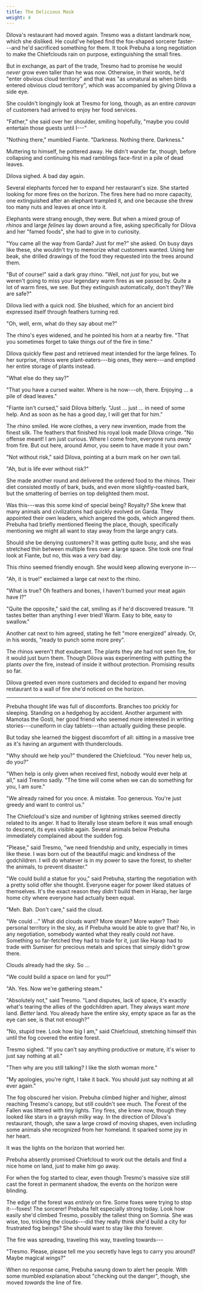 ```yaml
---
title: The Delicious Mask
weight: 4
---
```

Dilova's restaurant had moved again. Tresmo was a distant landmark now, which she disliked. He could've helped find the fox-shaped sorcerer faster---and he'd sacrificed something for them. It took Prebuha a long negotiation to make the Chiefclouds rain on purpose, extinguishing the small fires. 

But in exchange, as part of the trade, Tresmo had to promise he would _never_ grow even taller than he was now. Otherwise, in their words, he'd "enter obvious cloud territory" and that was "as unnatural as when birds entered obvious cloud territory", which was accompanied by giving Dilova a side eye.

She couldn't longingly look at Tresmo for long, though, as an entire _caravan_ of customers had arrived to enjoy her food services.

"Father," she said over her shoulder, smiling hopefully, "maybe you could entertain those guests until I---"

"Nothing there," mumbled Fiante. "Darkness. Nothing there. Darkness."

Muttering to himself, he pottered away. He didn't wander far, though, before collapsing and continuing his mad ramblings face-first in a pile of dead leaves. 

Dilova sighed. A bad day again.

Several elephants forced her to expand her restaurant's size. She started looking for more fires on the horizon. The fires here had no more capacity, one extinguished after an elephant trampled it, and one because she threw too many nuts and leaves at once into it.

Elephants were strang enough, they were. But when a mixed group of _rhinos_ and large _felines_ lay down around a fire, asking specifically for Dilova and her "famed foods", she had to give in to curiosity.

"You came all the way from Garda? Just for me?" she asked. On busy days like these, she wouldn't try to memorize what customers wanted. Using her beak, she drilled drawings of the food they requested into the trees around them.

"But of course!" said a dark gray rhino. "Well, not _just_ for you, but we weren't going to miss your legendary warm fires as we passed by. Quite a lot of warm fires, we see. But they extinguish automatically, don't they? We are safe?"

Dilova lied with a quick nod. She blushed, which for an ancient bird expressed itself through feathers turning red.

"Oh, well, erm, what do they say about me?"

The rhino's eyes widened, and he pointed his horn at a nearby fire. "That you sometimes forget to take things _out_ of the fire in time."

Dilova quickly flew past and retrieved meat intended for the large felines. To her surprise, rhinos were plant-eaters---big ones, they were---and emptied her entire storage of plants instead.

"What else do they say?"

"That you have a cursed waiter. Where is he now---oh, there. Enjoying ... a pile of dead leaves."

"Fiante isn't cursed," said Dilova bitterly. "Just ... just ... in need of some help. And as soon as he has a good day, I will get that for him."

The rhino smiled. He wore clothes, a very new invention, made from the finest silk. The feathers that finished his royal look made Dilova cringe. "No offense meant! I am just curious. Where I come from, everyone runs _away_ from fire. But out here, around Amor, you seem to have made it your own."

"Not without risk," said Dilova, pointing at a burn mark on her own tail.

"Ah, but is life ever without risk?"

She made another round and delivered the ordered food to the rhinos. Their diet consisted mostly of bark, buds, and even more slightly-roasted bark, but the smattering of berries on top delighted them most.

Was this---was this some kind of special being? Royalty? She knew that many animals and civilizations had quickly evolved on Garda. They appointed their own leaders, which angered the gods, which angered them. Prebuha had briefly mentioned fleeing the place, though, specifically mentioning we might all want to stay away from the large angry cats.

Should she be denying customers? It was getting quite busy, and she was stretched thin between multiple fires over a large space. She took one final look at Fiante, but no, this was a _very_ bad day.

This rhino seemed friendly enough. She would keep allowing everyone in---

"Ah, it is true!" exclaimed a large cat next to the rhino. 

"What is true? Oh feathers and bones, I haven't burned your meat again have I?"

"Quite the opposite," said the cat, smiling as if he'd discovered treasure. "It tastes better than anything I ever tried! Warm. Easy to bite, easy to swallow."

Another cat next to him agreed, stating he felt "more energized" already. Or, in his words, "ready to punch some more prey". 

The rhinos weren't _that_ exuberant. The plants they ate had not seen fire, for it would just burn them. Though Dilova was experimenting with putting the plants _over_ the fire, instead of inside it without protection. Promising results so far.

Dilova greeted even more customers and decided to expand her moving restaurant to a wall of fire she'd noticed on the horizon.

___

Prebuha thought life was full of discomforts. Branches too prickly for sleeping. Standing on a hedgehog by accident. Another argument with Mamotas the Gosti, her good friend who seemed more interested in writing stories---cuneiform in clay tablets---than actually guiding these people.

But today she learned the biggest discomfort of all: sitting in a massive tree as it's having an argument with thunderclouds.

"Why should we help you?" thundered the Chiefcloud. "You never help us, do you?"

"When help is only given when received first, nobody would ever help at all," said Tresmo sadly. "The time will come when we can do something for you, I am sure."

"We already rained for you once. A mistake. Too generous. You're just greedy and want to control us."

The Chiefcloud's size and number of lightning strikes seemed directly related to its anger. It had to literally lose steam before it was small enough to descend, its eyes visible again. Several animals below Prebuha immediately complained about the sudden fog.

"Please," said Tresmo, "we need friendship and unity, especially in times like these. I was born out of the beautiful magic and kindness of the godchildren. I will do whatever is in my power to save the forest, to shelter the animals, to prevent disaster."

"We could build a statue for you," said Prebuha, starting the negotiation with a pretty solid offer she thought. Everyone eager for power liked statues of themselves. It's the exact reason they _didn't_ build them in Harap, her large home city where everyone had actually been equal.

"Meh. Bah. Don't care," said the cloud.

"We could ..." What did clouds want? More steam? More water? Their personal territory in the sky, as if Prebuha would be able to give that? No, in any negotiation, somebody wanted what they really could _not_ have. Something so far-fetched they had to trade for it, just like Harap had to trade with Sumiser for precious metals and spices that simply didn't grow there. 

Clouds already had the sky. So ... 

"We could build a space on land for you?"

"Ah. Yes. Now we're gathering steam."

"Absolutely not," said Tresmo. "Land disputes, lack of space, it's exactly what's tearing the allies of the godchildren apart. They always want _more_ land. _Better_ land. You already have the entire sky, empty space as far as the eye can see, is that not enough?"

"No, stupid tree. Look how big I am," said Chiefcloud, stretching himself thin until the fog covered the entire forest.

Tresmo sighed. "If you can't say anything productive or mature, it's wiser to just say nothing at all."

"Then why are you still talking? I like the sloth woman more."

"My apologies, you're right, I take it back. You should just say nothing at all ever again."

The fog obscured her vision. Prebuha climbed higher and higher, almost reaching Tresmo's canopy, but still couldn't see much. The Forest of the Fallen was littered with tiny lights. Tiny fires, she knew now, though they looked like stars in a grayish milky way. In the direction of Dilova's restaurant, though, she saw a large crowd of moving shapes, even including some animals she recognized from her homeland. It sparked some joy in her heart.

It was the lights on the horizon that worried her.

Prebuha absently promised Chiefcloud to work out the details and find a nice home on land, just to make him go away.

For when the fog started to clear, even though Tresmo's massive size still cast the forest in permanent shadow, the events on the horizon were blinding.

The edge of the forest was _entirely_ on fire. Some foxes were trying to stop it---foxes! The sorcerer! Prebuha felt especially strong today. Look how easily she'd climbed Tresmo, possibly the tallest thing on Somnia. She was wise, too, tricking the clouds---did they really think she'd build a city for frustrated fog beings? She should want to stay like _this_ forever.

The fire was spreading, traveling this way, traveling towards---

"Tresmo. Please, please tell me you secretly have legs to carry you around? Maybe magical wings?"

When no response came, Prebuha swung down to alert her people. With some mumbled explanation about "checking out the danger", though, she moved _towards_ the line of fire.
